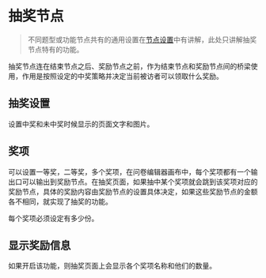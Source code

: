 # 抽奖节点

> 不同题型或功能节点共有的通用设置在[节点设置](../node-setting/concept.md)中有讲解，此处只讲解抽奖节点特有的功能。

抽奖节点连在结束节点之后、奖励节点之前，作为结束节点和奖励节点间的桥梁使用，作用是按照设定的中奖策略并决定当前被访者可以领取什么奖励。

## 抽奖设置
设置中奖和未中奖时候显示的页面文字和图片。

## 奖项
可以设置一等奖，二等奖，多个奖项，在问卷编辑器画布中，每个奖项都有一个输出口可以输出到奖励节点。在抽奖页面，如果抽中某个奖项就会跳到该奖项对应的奖励节点，具体的奖励内容由奖励节点的设置具体决定，如果这些奖励节点的金额各不相同，就实现了抽奖的功能。

每个奖项必须设定有多少份。

## 显示奖励信息
如果开启该功能，则抽奖页面上会显示各个奖项名称和他们的数量。
